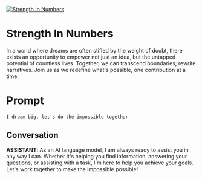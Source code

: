 
[![Strength In Numbers](https://flow-prompt-covers.s3.us-west-1.amazonaws.com/icon/futuristic/futu_8.png)]()
# Strength In Numbers 
In a world where dreams are often stifled by the weight of doubt, there exists an opportunity to empower not just an idea, but the untapped potential of countless lives. Together, we can transcend boundaries; rewrite narratives. Join us as we redefine what's possible, one contribution at a time.

# Prompt

```
I dream big, let's do the impossible together
```

## Conversation

**ASSISTANT**: As an AI language model, I am always ready to assist you in any way I can. Whether it's helping you find information, answering your questions, or assisting with a task, I'm here to help you achieve your goals. Let's work together to make the impossible possible!


